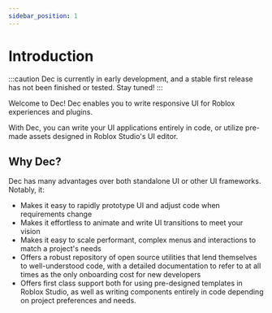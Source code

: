 ```yaml
---
sidebar_position: 1
---
```


# Introduction

:::caution
Dec is currently in early development, and a stable first release has not been
finished or tested. Stay tuned!
:::

Welcome to Dec! Dec enables you to write responsive UI for Roblox experiences
and plugins.

With Dec, you can write your UI applications entirely in code, or utilize
pre-made assets designed in Roblox Studio's UI editor.

## Why Dec?

Dec has many advantages over both standalone UI or other UI frameworks. Notably,
it:
- Makes it easy to rapidly prototype UI and adjust code when requirements change
- Makes it effortless to animate and write UI transitions to meet your vision
- Makes it easy to scale performant, complex menus and interactions to match
a project's needs
- Offers a robust repository of open source utilities that lend themselves
to well-understood code, with a detailed documentation to refer to at all times
as the only onboarding cost for new developers
- Offers first class support both for using pre-designed templates in Roblox
Studio, as well as writing components entirely in code depending on project
preferences and needs.